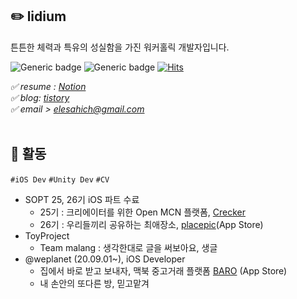 ## ✏️ lidium 
튼튼한 체력과 특유의 성실함을 가진 워커홀릭 개발자입니다.

<div align="left">
  
![Generic badge](https://img.shields.io/badge/iOS-swift-orange?logo=swift) ![Generic badge](https://img.shields.io/badge/iOS-Developer-black?logo=apple)  [![Hits](https://hits.seeyoufarm.com/api/count/incr/badge.svg?url=https%3A%2F%2Fgithub.com%2elesahich)](https://hits.seeyoufarm.com) <br> 

</div>

*✅ resume : [Notion](https://www.notion.so/lidium-afccf21fb58746e8a24f1b375f592819)* <br>
*✅ blog: [tistory](http://lidium.tistory.com)* <br>
*✅ email > elesahich@gmail.com*  </br><br>

## 📌 활동  
`#iOS Dev` `#Unity Dev` `#CV`
* SOPT 25, 26기 iOS 파트 수료 
  + 25기 : 크리에이터를 위한 Open MCN 플랫폼, [Crecker](https://github.com/Team-Crecker/Crecker_iOS)
  + 26기 : 우리들끼리 공유하는 최애장소, [placepic](https://apps.apple.com/kr/app/placepic/id1526655660)(App Store)
* ToyProject
  + Team malang : 생각한대로 글을 써보아요, 생글 
* @weplanet (20.09.01~), iOS Developer
  + 집에서 바로 받고 보내자, 맥북 중고거래 플랫폼 [BARO](https://apps.apple.com/kr/app/baro-%EB%A7%A5%EB%B6%81-%EC%A4%91%EA%B3%A0-%EB%A7%88%EC%BC%93/id1361908636) (App Store)
  + 내 손안의 또다른 방, 믿고맡겨 
